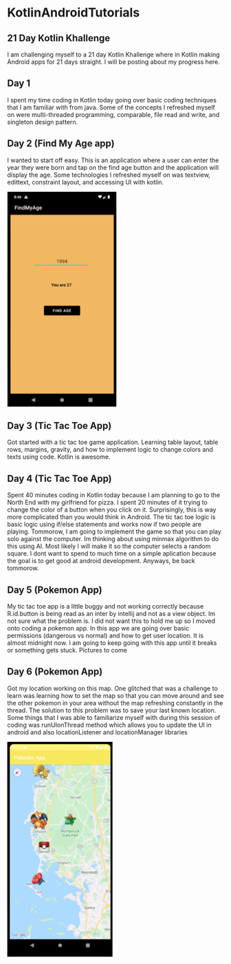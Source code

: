 # KotlinAndroidTutorials

## 21 Day Kotlin Khallenge 
I am challenging myself to a 21 day Kotlin Khallenge where in Kotlin making Android apps for 21 days straight. I will be posting about my progress here. 

## Day 1 
I spent my time coding in Kotlin today going over basic coding techniques that I am familiar with from java. Some of the concepts I refreshed myself on were multi-threaded 
programming, comparable, file read and write, and singleton design pattern.

## Day 2 (Find My Age app)
I wanted to start off easy. This is an application where a user can enter the year they were born and tap on the find age button and the application will display the age. 
Some technologies I refreshed myself on was textview, edittext, constraint layout, and accessing UI with kotlin.

<img src="FindMyAge/FindMyAge.png" height=500/>

## Day 3 (Tic Tac Toe App)
Got started with a tic tac toe game application. Learning table layout, table rows, margins, gravity, and how to implement logic to change colors and texts using code. Kotlin is awesome. 

## Day 4 (Tic Tac Toe App)
Spent 40 minutes coding in Kotlin today because I am planning to go to the North End with my girlfriend for pizza. I spent 20 minutes of it trying to change the color of a button when you click on it. Surprisingly, this is way more complicated than you would think in Android. The tic tac toe logic is basic logic using if/else statements and works now if two people are playing. Tommorow, I am going to implement the game so that you can play solo against the computer. Im thinking about using minmax algorithm to do this using AI. Most likely I will make it so the computer selects a random square. I dont want to spend to much time on a simple aplication because the goal is to get good at android development. Anyways, be back tommorow.

## Day 5 (Pokemon App)
My tic tac toe app is a little buggy and not working correctly because R.id.button is being read as an inter by intellij and not as a view object. Im not sure what the problem is. I did not want this to hold me up so I moved onto coding a pokemon app. In this app we are going over basic permissions (dangerous vs normal) and how to get user location. It is almost midnight now. I am going to keep going with this app until it breaks or something gets stuck. Pictures to come

## Day 6 (Pokemon App)
Got my location working on this map. One glitched that was a challenge to learn was learning how to set the map so that you can move around and see the other pokemon in your area without the map refreshing constantly in the thread. The solution to this problem was to save your last known location. Some things that I was able to familiarize myself with during this session of coding was runUIonThread method which allows you to update the UI in android and also locationListener and locationManager libraries

<img src="Pokemon/pokdex_app.png" height=500/>


